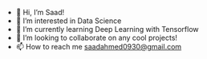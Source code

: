 - 👋 Hi, I’m Saad!
- 👀 I’m interested in Data Science
- 🌱 I’m currently learning Deep Learning with Tensorflow
- 💞️ I’m looking to collaborate on any cool projects! 
- 📫 How to reach me saadahmed0930@gmail.com

<!---
saadahmed0910/saadahmed0910 is a ✨ special ✨ repository because its `README.md` (this file) appears on your GitHub profile.
You can click the Preview link to take a look at your changes.
--->
